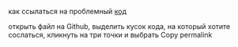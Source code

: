 как ссылаться на проблемный [код](https://monosnap.com/file/L3g1D8RNo66IL8j1QifV5IzXHWA8kJ)

открыть файл на Github, выделить кусок кода, на который хотите сослаться, кликнуть на три точки и выбрать Copy permalink 

